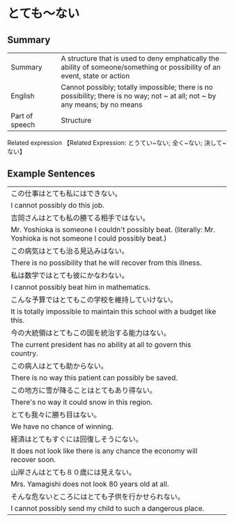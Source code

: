 # とても～ない

## Summary

<table><tr>   <td>Summary<td>   <td>A structure that is used to deny emphatically the ability of someone/something or possibility of an event, state or action</td><tr><tr>   <td>English<td>   <td>Cannot possibly; totally impossible; there is no possibility; there is no way; not ~ at all; not ~ by any means; by no means</td><tr><tr>   <td>Part of speech<td>   <td>Structure</td><tr></table><tr>   <td>Related expression<td>   <td>【Related Expression: とうてい~ない; 全く~ない; 決して~ない】</td><tr></table></table>

## Example Sentences

<table><tr><td>この仕事はとても私にはできない。<td><tr><tr><td>I cannot possibly do this job.<td><tr><tr><td>吉岡さんはとても私の勝てる相手ではない。<td><tr><tr><td>Mr. Yoshioka is someone I couldn't possibly beat. (literally: Mr. Yoshioka is not someone I could possibly beat.)<td><tr><tr><td>この病気はとても治る見込みはない。<td><tr><tr><td>There is no possibility that he will recover from this illness.<td><tr><tr><td>私は数学ではとても彼にかなわない。<td><tr><tr><td>I cannot possibly beat him in mathematics.<td><tr><tr><td>こんな予算ではとてもこの学校を維持していけない。<td><tr><tr><td>It is totally impossible to maintain this school with a budget like this.<td><tr><tr><td>今の大統領はとてもこの国を統治する能力はない。<td><tr><tr><td>The current president has no ability at all to govern this country.<td><tr><tr><td>この病人はとても助からない。<td><tr><tr><td>There is no way this patient can possibly be saved.<td><tr><tr><td>この地方に雪が降ることはとてもあり得ない。<td><tr><tr><td>There's no way it could snow in this region.<td><tr><tr><td>とても我々に勝ち目はない。<td><tr><tr><td>We have no chance of winning.<td><tr><tr><td>経済はとてもすぐには回復しそうにない。<td><tr><tr><td>It does not look like there is any chance the economy will recover soon.<td><tr><tr><td>山岸さんはとても８０歳には見えない。<td><tr><tr><td>Mrs. Yamagishi does not look 80 years old at all.<td><tr><tr><td>そんな危ないところにはとても子供を行かせられない。<td><tr><tr><td>I cannot possibly send my child to such a dangerous place.<td><tr></table>

